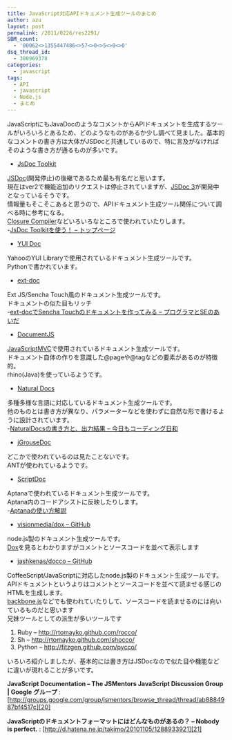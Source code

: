 ```yaml
---
title: JavaScript対応APIドキュメント生成ツールのまとめ
author: azu
layout: post
permalink: /2011/0226/res2291/
SBM_count:
  - '00062<>1355447486<>57<>0<>5<>0<>0'
dsq_thread_id:
  - 300969378
categories:
  - javascript
tags:
  - API
  - javascript
  - Node.js
  - まとめ
---
```

JavaScriptにもJavaDocのようなコメントからAPIドキュメントを生成するツールがいろいろとあるため、どのようなものがあるか少し調べて見ました。基本的なコメントの書き方は大体がJSDocと共通しているので、特に言及がなければそのような書き方が通るものが多いです。

*   [JsDoc Toolkit][1]

[JSDoc][2](開発停止)の後継であるため最も有名だと思います。  
現在はver2で機能追加のリクエストは停止されていますが、[JSDoc 3][3]が開発中となっているそうです。  
情報量もそこそこあると思うので、APIドキュメント生成ツール関係について調べる時に参考になる。  
[Closure Compiler][4]などいろいろなところで使われていたりします。  
-[JsDoc Toolkitを使う！ &#8211; トップページ][5]

*   [YUI Doc][6]

YahooのYUI Libraryで使用されているドキュメント生成ツールです。  
Pythonで書かれています。

*   [ext-doc][7]

<span class="keyword">Ext JS</span>/Sencha Touch風のドキュメント生成ツールです。  
ドキュメントの似た目もリッチ  
-[ext-docでSencha Touchのドキュメントを作ってみる &#8211; プログラマとSEのあいだ][8]

*   [DocumentJS][9]

[JavaScriptMVC][10]で使用されているドキュメント生成ツールです。  
ドキュメント自体の作りを意識した@pageや@tagなどの要素があるのが特徴的。  
rhino(Java)を使っているようです。

*   [Natural Docs][11]

多種多様な言語に対応しているドキュメント生成ツールです。  
他のものとは書き方が異なり、パラメーターなどを使わずに自然な形で書けるように設計されています。  
-[NaturalDocsの書き方と、出力結果 &#8211; 今日もコーディング日和 ][12]

*   [jGrouseDoc][13]

どこかで使われているのは見たことないです。  
ANTが使われているようです。

*   [ScriptDoc][14]

Aptanaで使われているドキュメント生成ツールです。  
Aptana内のコードアシストに反映したりします。  
-[Aptanaの使い方解説][15]

*   [visionmedia/dox &#8211; GitHub][16]

node.js製のドキュメント生成ツールです。  
[Dox][17]を見るとわかりますがコメントとソースコードを並べて表示します

*   [jashkenas/docco &#8211; GitHub][18]

<span class="comment"><span style="color: #000000;">CoffeeScript/JavaScriptに対応したnode.js製の</span></span>ドキュメント生成ツールです。  
APIドキュメントというよりはコメントとソースコードを並べて読ませる感じのHTMLを生成します。  
[backbone.js][19]などでも使われていたりして、ソースコードを読ませるのには向いているものだと思います  
兄妹ツールとしての派生が多いツールです

1.  Ruby &#8211; <http://rtomayko.github.com/rocco/>
2.  Sh &#8211; <http://rtomayko.github.com/shocco/>
3.  Python &#8211; <a rel="nofollow" href="http://fitzgen.github.com/pycco/">http://fitzgen.github.com/pycco/</a>

いろいろ紹介しましたが、基本的には書き方はJSDocなので似た目や機能などに違いが現れることが多いです。

**JavaScript Documentation &#8211; The JSMentors JavaScript Discussion Group | Google グループ**
:   [http://groups.google.com/group/jsmentors/browse_thread/thread/ab8884987bf4517c][20]

**JavaScriptのドキュメントフォーマットにはどんなものがあるの？ &#8211; Nobody is perfect.**
:   [http://d.hatena.ne.jp/takimo/20101105/1288933921][21]

<div id="_mcePaste" style="position: absolute; left: -10000px; top: 14px; width: 1px; height: 1px; overflow: hidden;">
  <a title="ext-doc - Project Hosting on Google Code" href="http://code.google.com/p/ext-doc/">ext-doc &#8211; Project Hosting on Google Code</a>
</div>

 [1]: http://code.google.com/p/jsdoc-toolkit/ "JsDoc Toolkit"
 [2]: http://jsdoc.sourceforge.net/ "JSDoc"
 [3]: https://github.com/micmath/jsdoc "JSDoc 3"
 [4]: http://code.google.com/intl/ja/closure/compiler/docs/js-for-compiler.html "Closure Compiler"
 [5]: http://www12.atwiki.jp/aias-jsdoctoolkit/pages/1.html "JsDoc Toolkitを使う！ - トップページ"
 [6]: http://developer.yahoo.com/yui/yuidoc/ "YUI Doc"
 [7]: http://code.google.com/p/ext-doc/ "ext-doc"
 [8]: http://d.hatena.ne.jp/taka_2/20110202/p1 "ext-docでSencha Touchのドキュメントを作ってみる - プログラマとSEのあいだ"
 [9]: http://javascriptmvc.com/docs/DocumentJS.html#&who=DocumentJS "DocumentJS"
 [10]: http://javascriptmvc.com/ "JavaScriptMVC"
 [11]: http://www.naturaldocs.org/ "Natural Docs"
 [12]: http://d.hatena.ne.jp/gravit/20100801/1280755128 "NaturalDocsの書き方と、出力結果 - 今日もコーディング日和　"
 [13]: http://jgrouse.com/#main.html "jGrouseDoc"
 [14]: http://docs.aptana.com/docs/index.php/ScriptDoc_comprehensive_tag_reference "ScriptDoc"
 [15]: http://aptana.cssmaid.net/code_assist.html "Aptanaの使い方解説"
 [16]: https://github.com/visionmedia/dox "visionmedia/dox - GitHub"
 [17]: http://visionmedia.github.com/dox/ "Dox"
 [18]: https://github.com/jashkenas/docco "jashkenas/docco - GitHub"
 [19]: http://documentcloud.github.com/backbone/docs/backbone.html "backbone.js"
 [20]: http://groups.google.com/group/jsmentors/browse_thread/thread/ab8884987bf4517c "JavaScript Documentation - The JSMentors JavaScript Discussion Group | Google グループ"
 [21]: http://d.hatena.ne.jp/takimo/20101105/1288933921 "JavaScriptのドキュメントフォーマットにはどんなものがあるの？ - Nobody is perfect."